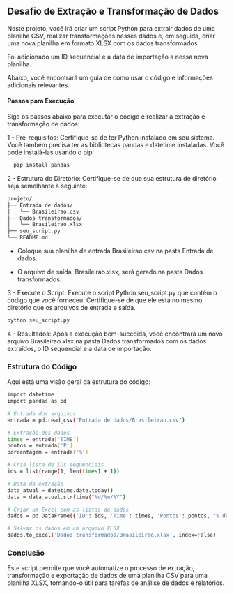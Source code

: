 ## Desafio de Extração e Transformação de Dados


Neste projeto, você irá criar um script Python para extrair dados de uma planilha CSV, realizar transformações nesses dados e, em seguida, criar uma nova planilha em formato XLSX com os dados transformados. 

Foi adicionado um ID sequencial e a data de importação a nessa nova planilha. 

Abaixo, você encontrará um guia de como usar o código e informações adicionais relevantes.

#### Passos para Execução

Siga os passos abaixo para executar o código e realizar a extração e transformação de dados:

1 - Pré-requisitos: Certifique-se de ter Python instalado em seu sistema. Você também precisa ter as bibliotecas pandas e datetime instaladas. Você pode instalá-las usando o pip:


```bash
  pip install pandas
```


2 - Estrutura do Diretório: Certifique-se de que sua estrutura de diretório seja semelhante à seguinte:

```bash
projeto/
├── Entrada de dados/
│   └── Brasileirao.csv
├── Dados transformados/
│   └── Brasileirao.xlsx
├── seu_script.py
└── README.md
```
- Coloque sua planilha de entrada Brasileirao.csv na pasta Entrada de dados.

- O arquivo de saída, Brasileirao.xlsx, será gerado na pasta Dados transformados.


3 - Execute o Script: Execute o script Python seu_script.py que contém o código que você forneceu. Certifique-se de que ele está no mesmo diretório que os arquivos de entrada e saída.

```bash
python seu_script.py

```

4 - Resultados: Após a execução bem-sucedida, você encontrará um novo arquivo Brasileirao.xlsx na pasta Dados transformados com os dados extraídos, o ID sequencial e a data de importação.

### Estrutura do Código
Aqui está uma visão geral da estrutura do código:

```bash
import datetime
import pandas as pd

# Entrada dos arquivos
entrada = pd.read_csv("Entrada de dados/Brasileirao.csv")

# Extração dos dados
times = entrada['TIME']
pontos = entrada['P']
porcentagem = entrada['%']

# Cria lista de IDs sequenciais
ids = list(range(1, len(times) + 1))

# Data da extração
data_atual = datetime.date.today()
data = data_atual.strftime("%d/%m/%Y")

# Criar um Excel com as listas de dados
dados = pd.DataFrame({'ID': ids, 'Time': times, 'Pontos': pontos, "% de Título": porcentagem, 'Data de entrada': data})

# Salvar os dados em um arquivo XLSX
dados.to_excel('Dados transformados/Brasileirao.xlsx', index=False)
```

### Conclusão

Este script permite que você automatize o processo de extração, transformação e exportação de dados de uma planilha CSV para uma planilha XLSX, tornando-o útil para tarefas de análise de dados e relatórios.

